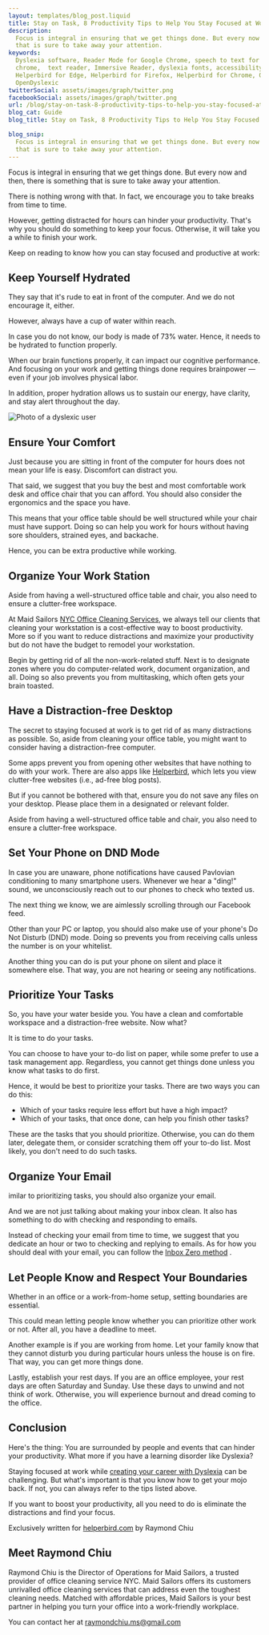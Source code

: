 ```yaml
---
layout: templates/blog_post.liquid
title: Stay on Task, 8 Productivity Tips to Help You Stay Focused at Work| Helperbird
description:
  Focus is integral in ensuring that we get things done. But every now and then, there is something
  that is sure to take away your attention.
keywords:
  Dyslexia software, Reader Mode for Google Chrome, speech to text for chrome, Text to speech for
  chrome,  text reader, Immersive Reader, dyslexia fonts, accessibility software, dyslexia software,
  Helperbird for Edge, Helperbird for Firefox, Helperbird for Chrome, Opendyslexic for Chrome,
  OpenDyslexic
twitterSocial: assets/images/graph/twitter.png
facebookSocial: assets/images/graph/twitter.png
url: /blog/stay-on-task-8-productivity-tips-to-help-you-stay-focused-at-work/
blog_cat: Guide
blog_title: Stay on Task, 8 Productivity Tips to Help You Stay Focused at Work

blog_snip:
  Focus is integral in ensuring that we get things done. But every now and then, there is something
  that is sure to take away your attention.
---
```


Focus is integral in ensuring that we get things done. But every now and then, there is something
that is sure to take away your attention.

There is nothing wrong with that. In fact, we encourage you to take breaks from time to time.

However, getting distracted for hours can hinder your productivity. That's why you should do
something to keep your focus. Otherwise, it will take you a while to finish your work.

Keep on reading to know how you can stay focused and productive at work:

## Keep Yourself Hydrated

They say that it's rude to eat in front of the computer. And we do not encourage it, either.

However, always have a cup of water within reach.

In case you do not know, our body is made of 73% water. Hence, it needs to be hydrated to function
properly.

When our brain functions properly, it can impact our cognitive performance. And focusing on your
work and getting things done requires brainpower — even if your job involves physical labor.

In addition, proper hydration allows us to sustain our energy, have clarity, and stay alert
throughout the day.

![Photo of a dyslexic user](/assets/images/blog/stay-on-task-8-productivity-tips-to-help-you-stay-focused-at-work/stay-on-task-8-productivity-tips-to-help-you-stay-focused-at-work.jpg)

## Ensure Your Comfort

Just because you are sitting in front of the computer for hours does not mean your life is easy.
Discomfort can distract you.

That said, we suggest that you buy the best and most comfortable work desk and office chair that you
can afford. You should also consider the ergonomics and the space you have.

This means that your office table should be well structured while your chair must have support.
Doing so can help you work for hours without having sore shoulders, strained eyes, and backache.

Hence, you can be extra productive while working.

## Organize Your Work Station

Aside from having a well-structured office table and chair, you also need to ensure a clutter-free
workspace.

At Maid Sailors
[NYC Office Cleaning Services](https://maidsailors.com/office-cleaning-services-nyc/), we always
tell our clients that cleaning your workstation is a cost-effective way to boost productivity. More
so if you want to reduce distractions and maximize your productivity but do not have the budget to
remodel your workstation.

Begin by getting rid of all the non-work-related stuff. Next is to designate zones where you do
computer-related work, document organization, and all. Doing so also prevents you from multitasking,
which often gets your brain toasted.

## Have a Distraction-free Desktop

The secret to staying focused at work is to get rid of as many distractions as possible. So, aside
from cleaning your office table, you might want to consider having a distraction-free computer.

Some apps prevent you from opening other websites that have nothing to do with your work. There are
also apps like [Helperbird](/pricing), which lets you view clutter-free websites (i.e., ad-free blog
posts).

But if you cannot be bothered with that, ensure you do not save any files on your desktop. Please
place them in a designated or relevant folder.

Aside from having a well-structured office table and chair, you also need to ensure a clutter-free
workspace.

## Set Your Phone on DND Mode

In case you are unaware, phone notifications have caused Pavlovian conditioning to many smartphone
users. Whenever we hear a "ding!" sound, we unconsciously reach out to our phones to check who
texted us.

The next thing we know, we are aimlessly scrolling through our Facebook feed.

Other than your PC or laptop, you should also make use of your phone's Do Not Disturb (DND) mode.
Doing so prevents you from receiving calls unless the number is on your whitelist.

Another thing you can do is put your phone on silent and place it somewhere else. That way, you are
not hearing or seeing any notifications.

## Prioritize Your Tasks

So, you have your water beside you. You have a clean and comfortable workspace and a
distraction-free website. Now what?

It is time to do your tasks.

You can choose to have your to-do list on paper, while some prefer to use a task management app.
Regardless, you cannot get things done unless you know what tasks to do first.

Hence, it would be best to prioritize your tasks. There are two ways you can do this:

- Which of your tasks require less effort but have a high impact?
- Which of your tasks, that once done, can help you finish other tasks?

These are the tasks that you should prioritize. Otherwise, you can do them later, delegate them, or
consider scratching them off your to-do list. Most likely, you don't need to do such tasks.

## Organize Your Email

imilar to prioritizing tasks, you should also organize your email.

And we are not just talking about making your inbox clean. It also has something to do with checking
and responding to emails.

Instead of checking your email from time to time, we suggest that you dedicate an hour or two to
checking and replying to emails. As for how you should deal with your email, you can follow the
[Inbox Zero method](https://www.youtube.com/watch?v=rfFrOO2N_vU) .

## Let People Know and Respect Your Boundaries

Whether in an office or a work-from-home setup, setting boundaries are essential.

This could mean letting people know whether you can prioritize other work or not. After all, you
have a deadline to meet.

Another example is if you are working from home. Let your family know that they cannot disturb you
during particular hours unless the house is on fire. That way, you can get more things done.

Lastly, establish your rest days. If you are an office employee, your rest days are often Saturday
and Sunday. Use these days to unwind and not think of work. Otherwise, you will experience burnout
and dread coming to the office.

## Conclusion

Here's the thing: You are surrounded by people and events that can hinder your productivity. What
more if you have a learning disorder like Dyslexia?

Staying focused at work while
[creating your career with Dyslexia](https://www.youtube.com/watch?v=rfFrOO2N_vU) can be
challenging. But what's important is that you know how to get your mojo back. If not, you can always
refer to the tips listed above.

If you want to boost your productivity, all you need to do is eliminate the distractions and find
your focus.

Exclusively written for [helperbird.com](https://www.helperbird.com) by Raymond Chiu

## Meet Raymond Chiu

Raymond Chiu is the Director of Operations for Maid Sailors, a trusted provider of office cleaning
service NYC. Maid Sailors offers its customers unrivalled office cleaning services that can address
even the toughest cleaning needs. Matched with affordable prices, Maid Sailors is your best partner
in helping you turn your office into a work-friendly workplace.

You can contact her at raymondchiu.ms@gmail.com
